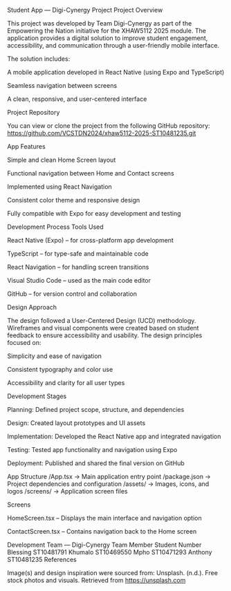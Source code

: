 Student App — Digi-Cynergy Project
Project Overview

This project was developed by Team Digi-Cynergy as part of the Empowering the Nation initiative for the XHAW5112 2025 module.
The application provides a digital solution to improve student engagement, accessibility, and communication through a user-friendly mobile interface.

The solution includes:

A mobile application developed in React Native (using Expo and TypeScript)

Seamless navigation between screens

A clean, responsive, and user-centered interface

Project Repository

You can view or clone the project from the following GitHub repository:
https://github.com/VCSTDN2024/xhaw5112-2025-ST10481235.git

App Features

Simple and clean Home Screen layout

Functional navigation between Home and Contact screens

Implemented using React Navigation

Consistent color theme and responsive design

Fully compatible with Expo for easy development and testing

Development Process
Tools Used

React Native (Expo) – for cross-platform app development

TypeScript – for type-safe and maintainable code

React Navigation – for handling screen transitions

Visual Studio Code – used as the main code editor

GitHub – for version control and collaboration

Design Approach

The design followed a User-Centered Design (UCD) methodology. Wireframes and visual components were created based on student feedback to ensure accessibility and usability.
The design principles focused on:

Simplicity and ease of navigation

Consistent typography and color use

Accessibility and clarity for all user types

Development Stages

Planning: Defined project scope, structure, and dependencies

Design: Created layout prototypes and UI assets

Implementation: Developed the React Native app and integrated navigation

Testing: Tested app functionality and navigation using Expo

Deployment: Published and shared the final version on GitHub

App Structure
/App.tsx                → Main application entry point
/package.json           → Project dependencies and configuration
/assets/                → Images, icons, and logos
/screens/               → Application screen files

Screens

HomeScreen.tsx – Displays the main interface and navigation option

ContactScreen.tsx – Contains navigation back to the Home screen

Development Team — Digi-Cynergy
Team Member	Student Number
Blessing	ST10481791
Khumalo	ST10469550
Mpho	ST10471293
Anthony	ST10481235
References

Image(s) and design inspiration were sourced from:
Unsplash. (n.d.). Free stock photos and visuals. Retrieved from https://unsplash.com
